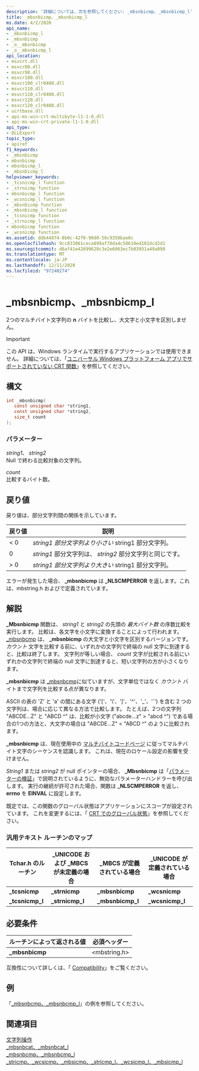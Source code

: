 ```yaml
---
description: '詳細については、次を参照してください: _mbsnbicmp、_mbsnbicmp_l'
title: _mbsnbicmp、_mbsnbicmp_l
ms.date: 4/2/2020
api_name:
- _mbsnbicmp_l
- _mbsnbicmp
- _o__mbsnbicmp
- _o__mbsnbicmp_l
api_location:
- msvcrt.dll
- msvcr80.dll
- msvcr90.dll
- msvcr100.dll
- msvcr100_clr0400.dll
- msvcr110.dll
- msvcr110_clr0400.dll
- msvcr120.dll
- msvcr120_clr0400.dll
- ucrtbase.dll
- api-ms-win-crt-multibyte-l1-1-0.dll
- api-ms-win-crt-private-l1-1-0.dll
api_type:
- DLLExport
topic_type:
- apiref
f1_keywords:
- _mbsnbicmp
- mbsnbicmp
- mbsnbicmp_l
- _mbsnbicmp_l
helpviewer_keywords:
- _tcsnicmp_l function
- _strnicmp function
- mbsnbicmp_l function
- _wcsnicmp_l function
- _mbsnbicmp function
- _mbsnbicmp_l function
- _tcsnicmp function
- _strnicmp_l function
- mbsnbicmp function
- _wcsnicmp function
ms.assetid: ddb44974-8b0c-42f0-90d0-56c9350bae0c
ms.openlocfilehash: 9cc833061ceca899af78da4c50610ed101dcd2d1
ms.sourcegitcommit: d6af41e42699628c3e2e6063ec7b03931a49a098
ms.translationtype: MT
ms.contentlocale: ja-JP
ms.lasthandoff: 12/11/2020
ms.locfileid: "97240274"
---
```

# <a name="_mbsnbicmp-_mbsnbicmp_l"></a>_mbsnbicmp、_mbsnbicmp_l

2つのマルチバイト文字列の **n** バイトを比較し、大文字と小文字を区別しません。

> [!IMPORTANT]
> この API は、Windows ランタイムで実行するアプリケーションでは使用できません。 詳細については、「[ユニバーサル Windows プラットフォーム アプリでサポートされていない CRT 関数](../../cppcx/crt-functions-not-supported-in-universal-windows-platform-apps.md)」を参照してください。

## <a name="syntax"></a>構文

```C
int _mbsnbicmp(
   const unsigned char *string1,
   const unsigned char *string2,
   size_t count
);
```

### <a name="parameters"></a>パラメーター

*string1*、 *string2*<br/>
Null で終わる比較対象の文字列。

*count*<br/>
比較するバイト数。

## <a name="return-value"></a>戻り値

戻り値は、部分文字列間の関係を示しています。

|戻り値|説明|
|------------------|-----------------|
|< 0|*string1* *部分文字列より小さい* string1 部分文字列。|
|0|*string1* 部分文字列は、 *string2* 部分文字列と同じです。|
|> 0|*string1* *部分文字列より大きい* string1 部分文字列。|

エラーが発生した場合、 **_mbsnbicmp** は **_NLSCMPERROR** を返します。これは、mbstring.h およびで定義されています。

## <a name="remarks"></a>解説

**_Mbsnbicmp** 関数は、 *string1* と *string2* の先頭の *最大バイト数* の序数比較を実行します。 比較は、各文字を小文字に変換することによって行われます。 [_mbsnbcmp](mbsnbcmp-mbsnbcmp-l.md) は、 **_mbsnbicmp** の大文字と小文字を区別するバージョンです。 *カウント* 文字を比較する前に、いずれかの文字列で終端の null 文字に到達すると、比較は終了します。 文字列が等しい場合、 *count* 文字が比較される前にいずれかの文字列で終端の null 文字に到達すると、短い文字列の方が小さくなります。

**_mbsnbicmp**  は [_mbsnbcmp](mbsnbcmp-mbsnbcmp-l.md)に似ていますが、文字単位ではなく *カウント* バイトまで文字列を比較する点が異なります。

ASCII の表の 'Z' と 'a' の間にある文字 ('['、'\\'、']'、'^'、'_'、'\`') を含む 2 つの文字列は、場合に応じて異なる方法で比較します。 たとえば、2つの文字列 "ABCDE...Z" と "ABCD ^" は、比較が小文字 ("abcde...z" > "abcd ^") である場合の1つの方法と、大文字の場合は "ABCDE...Z" < "ABCD ^" のように比較されます。

**_mbsnbicmp** は、現在使用中の [マルチバイトコードページ](../../c-runtime-library/code-pages.md) に従ってマルチバイト文字のシーケンスを認識します。 これは、現在のロケール設定の影響を受けません。

*String1* または *string2* が null ポインターの場合、 **_Mbsnbicmp** は「[パラメーターの検証](../../c-runtime-library/parameter-validation.md)」で説明されているように、無効なパラメーターハンドラーを呼び出します。 実行の継続が許可された場合、関数は **_NLSCMPERROR** を返し、 **errno** を **EINVAL** に設定します。

既定では、この関数のグローバル状態はアプリケーションにスコープが設定されています。 これを変更するには、「 [CRT でのグローバル状態](../global-state.md)」を参照してください。

### <a name="generic-text-routine-mappings"></a>汎用テキスト ルーチンのマップ

|Tchar.h のルーチン|_UNICODE および _MBCS が未定義の場合|_MBCS が定義されている場合|_UNICODE が定義されている場合|
|---------------------|--------------------------------------|--------------------|-----------------------|
|**_tcsnicmp**|**_strnicmp**|**_mbsnbicmp**|**_wcsnicmp**|
|**_tcsnicmp_l**|**_strnicmp_l**|**_mbsnbicmp_l**|**_wcsnicmp_l**|

## <a name="requirements"></a>必要条件

|ルーチンによって返される値|必須ヘッダー|
|-------------|---------------------|
|**_mbsnbicmp**|\<mbstring.h>|

互換性について詳しくは、「 [Compatibility](../../c-runtime-library/compatibility.md)」をご覧ください。

## <a name="example"></a>例

「[_mbsnbcmp、_mbsnbcmp_l](mbsnbcmp-mbsnbcmp-l.md)」の例を参照してください。

## <a name="see-also"></a>関連項目

[文字列操作](../../c-runtime-library/string-manipulation-crt.md)<br/>
[_mbsnbcat、_mbsnbcat_l](mbsnbcat-mbsnbcat-l.md)<br/>
[_mbsnbcmp、_mbsnbcmp_l](mbsnbcmp-mbsnbcmp-l.md)<br/>
[_stricmp、_wcsicmp、_mbsicmp、_stricmp_l、_wcsicmp_l、_mbsicmp_l](stricmp-wcsicmp-mbsicmp-stricmp-l-wcsicmp-l-mbsicmp-l.md)<br/>
